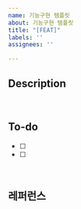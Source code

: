 ```yaml
---
name: 기능구현 템플릿
about: 기능구현 템플릿
title: "[FEAT]"
labels: ''
assignees: ''

---
```


## Description

</br>

## To-do
- [ ] 
- [ ] 

</br>

## 레퍼런스

</br>
